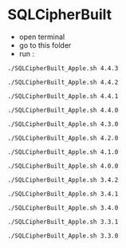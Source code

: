 # SQLCipherBuilt

- open terminal 
- go to this folder 
- run : 

```
./SQLCipherBuilt_Apple.sh 4.4.3
```

```
./SQLCipherBuilt_Apple.sh 4.4.2
```

```
./SQLCipherBuilt_Apple.sh 4.4.1
```

```
./SQLCipherBuilt_Apple.sh 4.4.0
```

```
./SQLCipherBuilt_Apple.sh 4.3.0
```

```
./SQLCipherBuilt_Apple.sh 4.2.0
```

```
./SQLCipherBuilt_Apple.sh 4.1.0
```

```
./SQLCipherBuilt_Apple.sh 4.0.0
```

```
./SQLCipherBuilt_Apple.sh 3.4.2
```

```
./SQLCipherBuilt_Apple.sh 3.4.1
```

```
./SQLCipherBuilt_Apple.sh 3.4.0
```

```
./SQLCipherBuilt_Apple.sh 3.3.1
```

```
./SQLCipherBuilt_Apple.sh 3.3.0
```

```

```

## 
